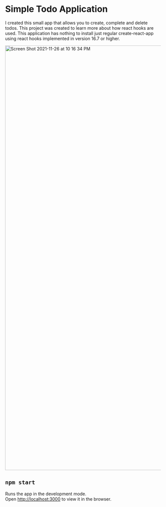 # Simple Todo Application

I created this small app that allows you to create, complete and delete todos. This project was created to learn more about how react hooks are used. This application has nothing to install just regular create-react-app using react hooks implemented in version  16.7 or higher.

<img width="1375" alt="Screen Shot 2021-11-26 at 10 16 34 PM" src="https://user-images.githubusercontent.com/71084231/143666279-8eb305ac-ac72-40c0-910a-6a7d016ed7f0.png">


## `npm start`

Runs the app in the development mode.\
Open [http://localhost:3000](http://localhost:3000) to view it in the browser.

